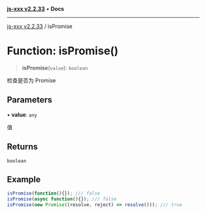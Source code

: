 [**js-xxx v2.2.33**](../README.md) • **Docs**

***

[js-xxx v2.2.33](../README.md) / isPromise

# Function: isPromise()

> **isPromise**(`value`): `boolean`

检查是否为 Promise

## Parameters

• **value**: `any`

值

## Returns

`boolean`

## Example

```ts
isPromise(function(){}); /// false
isPromise(async function(){}); /// false
isPromise(new Promise((resolve, reject) => resolve())); /// true
```
